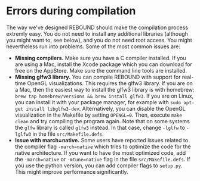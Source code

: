 # Errors during compilation

The way we've designed REBOUND should make the compilation process extremly easy.
You do not need to install any additional libraries (although you might want to, see below), and you do not need root access. 
You might nevertheless run into problems. Some of the most common issues are:

-   **Missing compilers.** Make sure you have a C compiler installed. If
    you are using a Mac, install the Xcode package which you can
    download for free on the AppStore. Make sure the command line tools 
    are installed.
-   **Missing glfw3 library.** You can compile REBOUND with support for
    real-time OpenGL visualizations. This requires the glfw3 library. If
    you are on a Mac, then the easiest way to install the glfw3 library
    is with homebrew:
    `brew tap homebrew/versions && brew install glfw3`. If you are on
    Linux, you can install it with your package manager, for example
    with `sudo apt-get install libglfw3-dev`. Alternatively, you can
    disable the OpenGL visualization in the Makefile by setting
    `OPENGL=0`. Then, execute `make clean` and try compiling the program
    again. Note that on some systems the `glfw` library is called
    `glfw3` instead. In that case, change `-lglfw` to `-lglfw3` 
    in the file `src/Makefile.defs`.
-   **Issue with march=native.** Some users have reported issues related
    to the compiler flag `-march=native` which tries to optimize the
    code for the native architecture. If you want to have the 
    most optimized code, add the `-march=native` or `-mtune=native` flag
    in the file `src/Makefile.defs`. If you use the python version, you
    can add compiler flags to `setup.py`. This might improve performance
    significantly.

